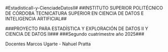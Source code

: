 #EstadisticaII-y-CienciadeDatosII#
##INSTITUTO SUPERIOR POLITÉCNICO DE CÓRDOBA TECNICATURA SUPERIOR EN CIENCIA DE DATOS E INTELIGENCIA ARTIFICIAL##


###PROYECTO PARA ESTADÍSTICA Y EXPLORACIÓN DE DATOS II Y CIENCIA DE DATOS II###
###Segundo cuatrimestre año 2025###

Docentes Marcos Ugarte - Nahuel Pratta



